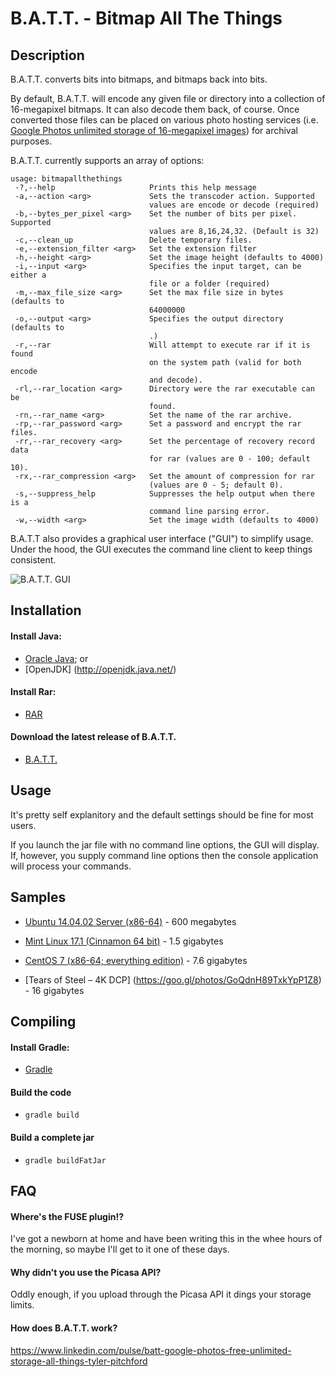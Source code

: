 # B.A.T.T. - Bitmap All The Things

## Description

B.A.T.T. converts bits into bitmaps, and bitmaps back into bits. 

By default, B.A.T.T. will encode any given file or directory into a collection of 16-megapixel bitmaps. It can also decode them back, of course. Once converted those files can be placed on various photo hosting services (i.e. [Google Photos unlimited storage of 16-megapixel images](https://www.linkedin.com/pulse/batt-google-photos-free-unlimited-storage-all-things-tyler-pitchford)) for archival purposes. 

B.A.T.T. currently supports an array of options:

```
usage: bitmapallthethings
 -?,--help                     Prints this help message
 -a,--action <arg>             Sets the transcoder action. Supported
                               values are encode or decode (required)
 -b,--bytes_per_pixel <arg>    Set the number of bits per pixel. Supported
                               values are 8,16,24,32. (Default is 32)
 -c,--clean_up                 Delete temporary files.
 -e,--extension_filter <arg>   Set the extension filter
 -h,--height <arg>             Set the image height (defaults to 4000)
 -i,--input <arg>              Specifies the input target, can be either a
                               file or a folder (required)
 -m,--max_file_size <arg>      Set the max file size in bytes (defaults to
                               64000000
 -o,--output <arg>             Specifies the output directory (defaults to
                               .)
 -r,--rar                      Will attempt to execute rar if it is found
                               on the system path (valid for both encode
                               and decode).
 -rl,--rar_location <arg>      Directory were the rar executable can be
                               found.
 -rn,--rar_name <arg>          Set the name of the rar archive.
 -rp,--rar_password <arg>      Set a password and encrypt the rar files.
 -rr,--rar_recovery <arg>      Set the percentage of recovery record data
                               for rar (values are 0 - 100; default 10).
 -rx,--rar_compression <arg>   Set the amount of compression for rar
                               (values are 0 - 5; default 0).
 -s,--suppress_help            Suppresses the help output when there is a
                               command line parsing error.
 -w,--width <arg>              Set the image width (defaults to 4000)
 ```

B.A.T.T also provides a graphical user interface ("GUI") to simplify usage. Under the hood, the GUI executes the command line client to keep things consistent.

![B.A.T.T. GUI](https://cloud.githubusercontent.com/assets/1129965/8385583/405b46fe-1c17-11e5-8e62-a6ef6cc7cf6b.png)

## Installation

#### Install Java: 

* [Oracle Java](http://www.java.com/en/download/); or
* [OpenJDK] (http://openjdk.java.net/)

#### Install Rar:

* [RAR](http://www.win-rar.com/download.html)

#### Download the latest release of B.A.T.T.

* [B.A.T.T.](https://github.com/tylerpitchford/bitmap-all-the-things/releases)

## Usage

It's pretty self explanitory and the default settings should be fine for most users.

If you launch the jar file with no command line options, the GUI will display. If, however, you supply command line options then the console application will process your commands.

## Samples

* [Ubuntu 14.04.02 Server (x86-64)](https://goo.gl/photos/9J6QFHvJVBVg9P8m7) - 600 megabytes

* [Mint Linux 17.1 (Cinnamon 64 bit)](https://goo.gl/photos/rJyv7xDvneqhUKDu5) - 1.5 gigabytes

* [CentOS 7 (x86-64; everything edition)](https://goo.gl/photos/XjZVqAGNQcCzTcFL6) - 7.6 gigabytes

* [Tears of Steel – 4K DCP] (https://goo.gl/photos/GoQdnH89TxkYpP1Z8) - 16 gigabytes 

## Compiling

#### Install Gradle: 

* [Gradle](https://gradle.org/)

#### Build the code

* `gradle build`

#### Build a complete jar

* `gradle buildFatJar`

## FAQ

#### Where's the FUSE plugin!?

I've got a newborn at home and have been writing this in the whee hours of the morning, so maybe I'll get to it one of these days.

#### Why didn't you use the Picasa API?

Oddly enough, if you upload through the Picasa API it dings your storage limits.

#### How does B.A.T.T. work?

https://www.linkedin.com/pulse/batt-google-photos-free-unlimited-storage-all-things-tyler-pitchford
